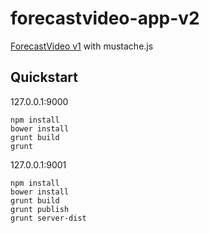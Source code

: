 # forecastvideo-app-v2
[ForecastVideo v1](https://github.com/xphong/ForecastVideo-app) with mustache.js


## Quickstart
127.0.0.1:9000
```
npm install
bower install
grunt build
grunt
```

127.0.0.1:9001
```
npm install
bower install
grunt build
grunt publish
grunt server-dist
```
